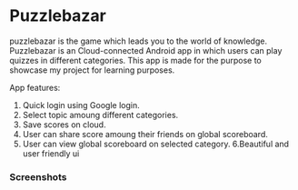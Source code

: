 # Puzzlebazar
puzzlebazar is the game which leads you to the world of knowledge. Puzzlebazar is an Cloud-connected Android app in which users can play quizzes in different categories.
This app is made for the purpose to showcase my project for learning purposes.

App features:
   1. Quick login using Google login.
   2. Select topic amoung different categories.
   3. Save scores on cloud.
   4. User can share score amoung their friends on global scoreboard.
   5. User can view global scoreboard on selected category.
   6.Beautiful and user friendly ui
   
  ### Screenshots
   
